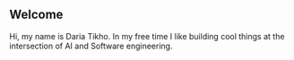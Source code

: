 ## Welcome


Hi, my name is Daria Tikho. In my free time I like building cool things at the intersection of AI and Software engineering.

